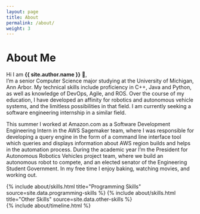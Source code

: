 ```yaml
---
layout: page
title: About
permalink: /about/
weight: 3
---
```


# **About Me**

Hi I am **{{ site.author.name }}** :wave:,<br>
I’m a senior Computer Science major studying at the University of Michigan, Ann Arbor. My technical skills include proficiency in C++, Java and Python, as well as knowledge of DevOps, Agile, and ROS. Over the course of my education, I have developed an affinity for robotics and autonomous vehicle systems, and the limitless possibilities in that field. I am currently seeking a software engineering internship in a similar field.

This summer I worked at Amazon.com as a Software Development Engineering Intern in the AWS Sagemaker team, where I was responsible for developing a query engine in the form of a command line interface tool which queries and displays information about AWS region builds and helps in the automation process. During the academic year I’m the President for Autonomous Robotics Vehicles project team, where we build an autonomous robot to compete, and an elected senator of the Engineering Student Government. In my free time I enjoy baking, watching movies, and working out.

<div class="row">
{% include about/skills.html title="Programming Skills" source=site.data.programming-skills %}
{% include about/skills.html title="Other Skills" source=site.data.other-skills %}
</div>

<div class="row">
{% include about/timeline.html %}
</div>
